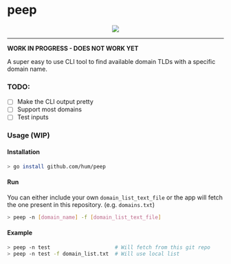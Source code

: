 # peep
<p align="center"><img src="https://cdn.discordapp.com/emojis/653488219840708608.gif?v=1"/></p>

------------------------------------------------------------------------------------------
**WORK IN PROGRESS - DOES NOT WORK YET**

A super easy to use CLI tool to find available domain TLDs with a specific domain name.

### TODO:
  - [ ] Make the CLI output pretty
  - [ ] Support most domains
  - [ ] Test inputs

### Usage (WIP)
#### Installation
```bash
> go install github.com/hum/peep
```
#### Run
You can either include your own `domain_list_text_file` or the app will fetch the one present in this repository. (e.g. `domains.txt`)
```bash
> peep -n [domain_name] -f [domain_list_text_file]
```

#### Example
```bash
> peep -n test                     # Will fetch from this git repo
> peep -n test -f domain_list.txt  # Will use local list
```
